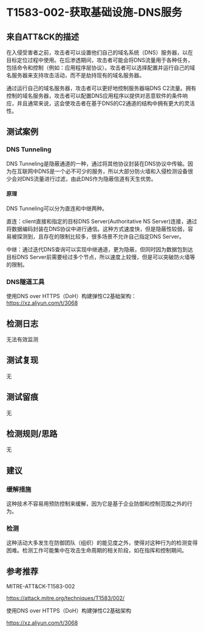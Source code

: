 # T1583-002-获取基础设施-DNS服务

## 来自ATT&CK的描述

在入侵受害者之前，攻击者可以设置他们自己的域名系统（DNS）服务器，以在目标定位过程中使用。在后渗透期间，攻击者可能会将DNS流量用于各种任务，包括命令和控制（例如：应用程序层协议）。攻击者可以选择配置并运行自己的域名服务器来支持攻击活动，而不是劫持现有的域名服务器。

通过运行自己的域名服务器，攻击者可以更好地控制服务器端DNS C2流量。拥有控制的域名服务器，攻击者可以配置DNS应用程序以提供对恶意软件的条件响应，并且通常来说，这会使攻击者在基于DNS的C2通道的结构中拥有更大的灵活性。

## 测试案例

### DNS Tunneling

DNS Tunneling是隐蔽通道的一种，通过将其他协议封装在DNS协议中传输。因为在互联网中DNS是一个必不可少的服务，所以大部分防火墙和入侵检测设备很少会对DNS流量进行过滤，由此DNS作为隐蔽信道有天生优势。

#### 原理

DNS Tunneling可以分为直连和中继两种。

直连：client直接和指定的目标DNS Server(Authoritative NS Server)连接，通过将数据编码封装在DNS协议中进行通信。这种方式速度快，但是隐蔽性较弱，容易被探测到，且存在的限制比较多，很多场景不允许自己指定DNS Server。

中继：通过迭代DNS查询可以实现中继通道，更为隐蔽，但同时因为数据包到达目标DNS Server前需要经过多个节点，所以速度上较慢，但是可以突破防火墙等的限制。

### DNS隧道工具

使用DNS over HTTPS（DoH）构建弹性C2基础架构：<https://xz.aliyun.com/t/3068>

## 检测日志

无法有效监测

## 测试复现

无

## 测试留痕

无

## 检测规则/思路

无

## 建议

### 缓解措施

这种技术不容易用预防控制来缓解，因为它是基于企业防御和控制范围之外的行为。

### 检测

这种活动大多发生在防御团队（组织）的能见度之外，使得对这种行为的检测变得困难。检测工作可能集中在攻击生命周期的相关阶段，如在指挥和控制期间。

## 参考推荐

MITRE-ATT&CK-T1583-002

<https://attack.mitre.org/techniques/T1583/002/>

使用DNS over HTTPS（DoH）构建弹性C2基础架构

<https://xz.aliyun.com/t/3068>
